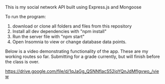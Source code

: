 This is my social network API built using Express.js and Mongoose

To run the program: 
1. download or clone all folders and files from this repository
2. Install all dev dependencies with "npm install"
3. Run the server file with "npm start"
4. Open Insomnia to view or change database data points.

Below is a video demonstrating functionality of the app. These are my working routes so far. Submitting for a grade currently, but will finish before the class is over.

https://drive.google.com/file/d/1qJaGg_QSNNflacS52joYQnJdMfIgvwo_/view
